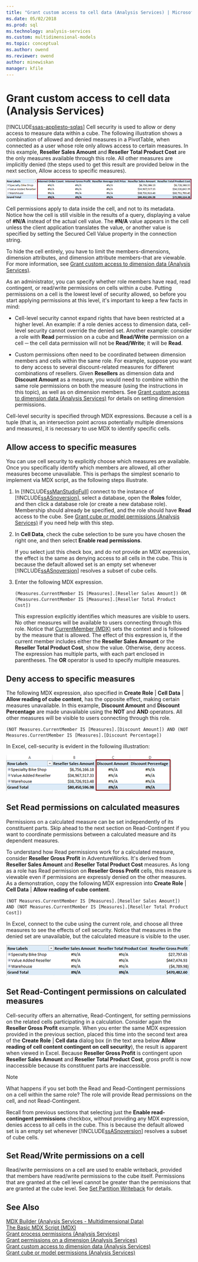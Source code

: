 ```yaml
---
title: "Grant custom access to cell data (Analysis Services) | Microsoft Docs"
ms.date: 05/02/2018
ms.prod: sql
ms.technology: analysis-services
ms.custom: multidimensional-models
ms.topic: conceptual
ms.author: owend
ms.reviewer: owend
author: minewiskan
manager: kfile
---
```

# Grant custom access to cell data (Analysis Services)
[!INCLUDE[ssas-appliesto-sqlas](../../includes/ssas-appliesto-sqlas.md)]
  Cell security is used to allow or deny access to measure data within a cube. The following illustration shows a combination of allowed and denied measures in a PivotTable, when connected as a user whose role only allows access to certain measures. In this example, **Reseller Sales Amount** and **Reseller Total Product Cost** are the only measures available through this role. All other measures are implicitly denied (the steps used to get this result are provided below in the next section, Allow access to specific measures).  
  
 ![Pivottable showing allowed and denied cells](../../analysis-services/multidimensional-models/media/ssas-permscellsallowed.png "Pivottable showing allowed and denied cells")  
  
 Cell permissions apply to data inside the cell, and not to its metadata. Notice how the cell is still visible in the results of a query, displaying a value of **#N/A** instead of the actual cell value. The **#N/A** value appears in the cell unless the client application translates the value, or another value is specified by setting the Secured Cell Value property in the connection string.  
  
 To hide the cell entirely, you have to limit the members-dimensions, dimension attributes, and dimension attribute members-that are viewable. For more information, see [Grant custom access to dimension data &#40;Analysis Services&#41;](../../analysis-services/multidimensional-models/grant-custom-access-to-dimension-data-analysis-services.md).  
  
 As an administrator, you can specify whether role members have read, read contingent, or read/write permissions on cells within a cube. Putting permissions on a cell is the lowest level of security allowed, so before you start applying permissions at this level, it's important to keep a few facts in mind:  
  
-   Cell-level security cannot expand rights that have been restricted at a higher level. An example: if a role denies access to dimension data, cell-level security cannot override the denied set. Another example: consider a role with **Read** permission on a cube and **Read/Write** permission on a cell ─ the cell data permission will not be **Read/Write**; it will be **Read**.  
  
-   Custom permissions often need to be coordinated between dimension members and cells within the same role. For example, suppose you want to deny access to several discount-related measures for different combinations of resellers. Given **Resellers** as dimension data and **Discount Amount** as a measure, you would need to combine within the same role permissions on both the measure (using the instructions in this topic), as well as on dimension members. See [Grant custom access to dimension data &#40;Analysis Services&#41;](../../analysis-services/multidimensional-models/grant-custom-access-to-dimension-data-analysis-services.md) for details on setting dimension permissions.  
  
 Cell-level security is specified through MDX expressions. Because a cell is a tuple (that is, an intersection point across potentially multiple dimensions and measures), it is necessary to use MDX to identify specific cells.  
  
## Allow access to specific measures  
 You can use cell security to explicitly choose which measures are available. Once you specifically identify which members are allowed, all other measures become unavailable. This is perhaps the simplest scenario to implement via MDX script, as the following steps illustrate.  
  
1.  In [!INCLUDE[ssManStudioFull](../../includes/ssmanstudiofull-md.md)] connect to the instance of [!INCLUDE[ssASnoversion](../../includes/ssasnoversion-md.md)], select a database, open the **Roles** folder, and then click a database role (or create a new database role). Membership should already be specified, and the role should have **Read** access to the cube. See [Grant cube or model permissions &#40;Analysis Services&#41;](../../analysis-services/multidimensional-models/grant-cube-or-model-permissions-analysis-services.md) if you need help with this step.  
  
2.  In **Cell Data**, check the cube selection to be sure you have chosen the right one, and then select **Enable read permissions**.  
  
     If you select just this check box, and do not provide an MDX expression, the effect is the same as denying access to all cells in the cube. This is because the default allowed set is an empty set whenever [!INCLUDE[ssASnoversion](../../includes/ssasnoversion-md.md)] resolves a subset of cube cells.  
  
3.  Enter the following MDX expression.  
  
    ```  
    (Measures.CurrentMember IS [Measures].[Reseller Sales Amount]) OR (Measures.CurrentMember IS [Measures].[Reseller Total Product Cost])  
    ```  
  
     This expression explicitly identifies which measures are visible to users. No other measures will be available to users connecting through this role. Notice that [CurrentMember &#40;MDX&#41;](/sql/mdx/currentmember-mdx.md) sets the context and is followed by the measure that is allowed. The effect of this expression is, if the current member includes either the **Reseller Sales Amount** or the **Reseller Total Product Cost**, show the value. Otherwise, deny access. The expression has multiple parts, with each part enclosed in parentheses. The **OR** operator is used to specify multiple measures.  
  
## Deny access to specific measures  
 The following MDX expression, also specified in **Create Role** | **Cell Data** | **Allow reading of cube content**, has the opposite effect, making certain measures unavailable. In this example, **Discount Amount** and **Discount Percentage** are made unavailable using the **NOT** and **AND** operators. All other measures will be visible to users connecting through this role.  
  
```  
(NOT Measures.CurrentMember IS [Measures].[Discount Amount]) AND (NOT Measures.CurrentMember IS [Measures].[Discount Percentage])  
```  
  
 In Excel, cell-security is evident in the following illustration:  
  
 ![Excel columns showing cells as not-available](../../analysis-services/multidimensional-models/media/ssas-permscellshidemeasure.png "Excel columns showing cells as not-available")  
  
## Set Read permissions on calculated measures  
 Permissions on a calculated measure can be set independently of its constituent parts. Skip ahead to the next section on Read-Contingent if you want to coordinate permissions between a calculated measure and its dependent measures.  
  
 To understand how Read permissions work for a calculated measure, consider **Reseller Gross Profit** in AdventureWorks. It's derived from **Reseller Sales Amount** and **Reseller Total Product Cost** measures. As long as a role has Read permission on **Reseller Gross Profit** cells, this measure is viewable even if permissions are expressly denied on the other measures. As a demonstration, copy the following MDX expression into **Create Role** | **Cell Data** | **Allow reading of cube content**.  
  
```  
(NOT Measures.CurrentMember IS [Measures].[Reseller Sales Amount])  
AND (NOT Measures.CurrentMember IS [Measures].[Reseller Total Product Cost])  
```  
  
 In Excel, connect to the cube using the current role, and choose all three measures to see the effects of cell security. Notice that measures in the denied set are unavailable, but the calculated measure is visible to the user.  
  
 ![Excel table with available and unavailable cellls](../../analysis-services/multidimensional-models/media/ssas-permscalculatedcells.png "Excel table with available and unavailable cellls")  
  
## Set Read-Contingent permissions on calculated measures  
 Cell-security offers an alternative, Read-Contingent, for setting permissions on the related cells participating in a calculation. Consider again the **Reseller Gross Profit** example. When you enter the same MDX expression provided in the previous section, placed this time into the second text area of the **Create Role** | **Cell data** dialog box (in the text area below **Allow reading of cell content contingent on cell security**), the result is apparent when viewed in Excel. Because **Reseller Gross Profit** is contingent upon **Reseller Sales Amount** and **Reseller Total Product Cost**, gross profit is now inaccessible because its constituent parts are inaccessible.  
  
> [!NOTE]  
>  What happens if you set both the Read and Read-Contingent permissions on a cell within the same role? The role will provide Read permissions on the cell, and not Read-Contingent.  
  
 Recall from previous sections that selecting just the **Enable read-contingent permissions** checkbox, without providing any MDX expression, denies access to all cells in the cube. This is because the default allowed set is an empty set whenever [!INCLUDE[ssASnoversion](../../includes/ssasnoversion-md.md)] resolves a subset of cube cells.  
  
## Set Read/Write permissions on a cell  
 Read/write permissions on a cell are used to enable writeback, provided that members have read/write permissions to the cube itself. Permissions that are granted at the cell level cannot be greater than the permissions that are granted at the cube level. See [Set Partition Writeback](../../analysis-services/multidimensional-models/set-partition-writeback.md) for details.  
  
## See Also  
 [MDX Builder &#40;Analysis Services - Multidimensional Data&#41;](https://msdn.microsoft.com/library/fecbf093-65ea-4e1b-b637-f04876f1cb0f)   
 [The Basic MDX Script &#40;MDX&#41;](../../analysis-services/multidimensional-models/mdx/the-basic-mdx-script-mdx.md)   
 [Grant process permissions &#40;Analysis Services&#41;](../../analysis-services/multidimensional-models/grant-process-permissions-analysis-services.md)   
 [Grant permissions on a dimension &#40;Analysis Services&#41;](../../analysis-services/multidimensional-models/grant-permissions-on-a-dimension-analysis-services.md)   
 [Grant custom access to dimension data &#40;Analysis Services&#41;](../../analysis-services/multidimensional-models/grant-custom-access-to-dimension-data-analysis-services.md)   
 [Grant cube or model permissions &#40;Analysis Services&#41;](../../analysis-services/multidimensional-models/grant-cube-or-model-permissions-analysis-services.md)  
  
  
